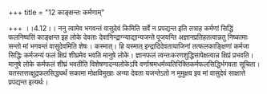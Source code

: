 +++
title = "12 काङ्क्षन्तः कर्मणाम्"

+++
।।4.12।। ननु त्वामेव भगवन्तं वासुदेवं किमिति सर्वे न प्रपद्यन्त इति
तत्राह कर्मणां सिद्धिं फलनिष्पत्तिं काङ्क्षन्त इह लोके देवताः
देवानिन्द्राग्न्याद्यान्यजन्ते पूजयन्ति अज्ञानप्रतिहतत्वान्नतु निष्कामाः
सन्तो मां भगवन्तं वासुदेवमिति शेषः। कस्मात्। हि यस्मात्
इन्द्रादिदेवतायाजिनां तत्फलकाङ्क्षिणां कर्मजा सिद्धिः कर्मजन्यं फलं
क्षिप्रं शीघ्रमेव भवति मानुषे लोके। ज्ञानफलं
त्वन्तःकरणशुद्धिसापेक्षत्वान्न क्षिप्रं प्रभवति। मानुषे लोके कर्मफलं
शीघ्रं भवतीति विशेषणादन्यलोकेऽपि
वर्णाश्रमधर्मव्यतिरिक्तिकर्मफलसिद्धिर्भगवता सूचिता।
यतस्तत्तत्क्षुद्रफलसिद्ध्यर्थं सकामा मोक्षविमुखाः अन्या देवता यजन्तेऽतो
न मुमुक्षव इव मां वासुदेवं साक्षात्ते प्रपद्यन्त इत्यर्थः।
